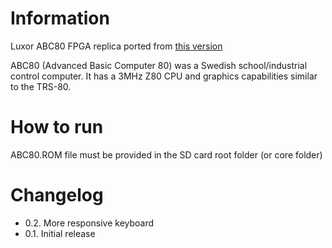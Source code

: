 # Information
Luxor ABC80 FPGA replica ported from [this version](https://github.com/gyurco/ABC80-FPGA)

ABC80 (Advanced Basic Computer 80) was a Swedish school/industrial control computer. It has a 3MHz Z80 CPU and graphics capabilities similar to the TRS-80.

# How to run
ABC80.ROM file must be provided in the SD card root folder (or core folder)


# Changelog
- 0.2. More responsive keyboard
- 0.1. Initial release
